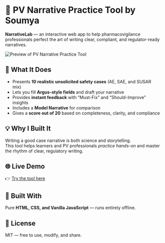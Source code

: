 # 🧠 PV Narrative Practice Tool by Soumya

**NarrativeLab** — an interactive web app to help pharmacovigilance professionals perfect the art of writing clear, compliant, and regulator-ready narratives.

![Preview of PV Narrative Practice Tool](preview.png)

## 🚀 What It Does
- Presents **10 realistic unsolicited safety cases** (AE, SAE, and SUSAR mix)
- Lets you fill **Argus-style fields** and draft your narrative
- Provides **instant feedback** with “Must-Fix” and “Should-Improve” insights
- Includes a **Model Narrative** for comparison
- Gives a **score out of 20** based on completeness, clarity, and compliance

## 💡 Why I Built It
Writing a good case narrative is both science and storytelling.  
This tool helps learners and PV professionals *practice hands-on* and master the rhythm of clear, regulatory writing.

## 🌐 Live Demo
👉 [Try the tool here](https://soumyadubey.github.io/pv-narrative-practice/)

## 🧩 Built With
Pure **HTML, CSS, and Vanilla JavaScript** — runs entirely offline.

## 📜 License
MIT — free to use, modify, and share.

